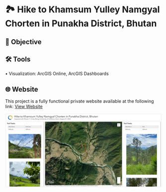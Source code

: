 # 🏞️ Hike to Khamsum Yulley Namgyal Chorten in Punakha District, Bhutan
## 🎯 Objective <br>
## 🛠️ Tools <br>
• Visualization: ArcGIS Online, ArcGIS Dashboards <p>
## 🌐 Website <br>
This project is a fully functional private website available at the following link: [View Website](https://www.arcgis.com/apps/dashboards/dac0a992d6af425dafb971901d277323) <p>
![me](https://github.com/redefiningvicky/Hike-to-Khamsum-Yulley-Namgyal-Chorten/blob/8bd800e4ed22ae11e008522f688587ff1d34cbc9/Hike_to_Khamsum_Yulley_Namgyal_Chorten.png)
